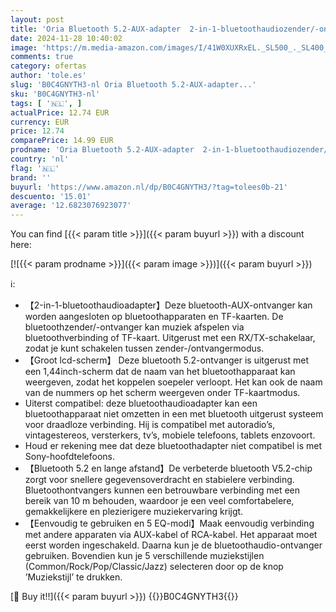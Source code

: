 ```yaml
---
layout: post
title: 'Oria Bluetooth 5.2-AUX-adapter  2-in-1-bluetoothaudiozender/-ontvanger  1 4inch-scherm  draadloze bluetoothmuziekadapter  voor tv  homestereo  hoofdtelefoon'
date: 2024-11-28 10:40:02
image: 'https://m.media-amazon.com/images/I/41W0XUXRxEL._SL500_._SL400_.jpg'
comments: true
category: ofertas
author: 'tole.es'
slug: 'B0C4GNYTH3-nl Oria Bluetooth 5.2-AUX-adapter...'
sku: 'B0C4GNYTH3-nl'
tags: [ '🇳🇱', ]
actualPrice: 12.74 EUR
currency: EUR
price: 12.74
comparePrice: 14.99 EUR
prodname: 'Oria Bluetooth 5.2-AUX-adapter  2-in-1-bluetoothaudiozender/-ontvanger  1 4inch-scherm  draadloze bluetoothmuziekadapter  voor tv  homestereo  hoofdtelefoon'
country: 'nl'
flag: '🇳🇱'
brand: ''
buyurl: 'https://www.amazon.nl/dp/B0C4GNYTH3/?tag=tolees0b-21'
descuento: '15.01'
average: '12.6823076923077'
---
```


You can find [{{< param title >}}]({{< param buyurl >}}) with a discount here:

[![{{< param prodname >}}]({{< param image >}})]({{< param buyurl >}})

ℹ️:

- 【2-in-1-bluetoothaudioadapter】Deze bluetooth-AUX-ontvanger kan worden aangesloten op bluetoothapparaten en TF-kaarten. De bluetoothzender/-ontvanger kan muziek afspelen via bluetoothverbinding of TF-kaart. Uitgerust met een RX/TX-schakelaar, zodat je kunt schakelen tussen zender-/ontvangermodus.
- 【Groot lcd-scherm】 Deze bluetooth 5.2-ontvanger is uitgerust met een 1,44inch-scherm dat de naam van het bluetoothapparaat kan weergeven, zodat het koppelen soepeler verloopt. Het kan ook de naam van de nummers op het scherm weergeven onder TF-kaartmodus.
- Uiterst compatibel: deze bluetoothaudioadapter kan een bluetoothapparaat niet omzetten in een met bluetooth uitgerust systeem voor draadloze verbinding. Hij is compatibel met autoradio’s, vintagestereos, versterkers, tv’s, mobiele telefoons, tablets enzovoort.
- Houd er rekening mee dat deze bluetoothadapter niet compatibel is met Sony-hoofdtelefoons.
- 【Bluetooth 5.2 en lange afstand】De verbeterde bluetooth V5.2-chip zorgt voor snellere gegevensoverdracht en stabielere verbinding. Bluetoothontvangers kunnen een betrouwbare verbinding met een bereik van 10 m behouden, waardoor je een veel comfortabelere, gemakkelijkere en plezierigere muziekervaring krijgt.
- 【Eenvoudig te gebruiken en 5 EQ-modi】Maak eenvoudig verbinding met andere apparaten via AUX-kabel of RCA-kabel. Het apparaat moet eerst worden ingeschakeld. Daarna kun je de bluetoothaudio-ontvanger gebruiken. Bovendien kun je 5 verschillende muziekstijlen (Common/Rock/Pop/Classic/Jazz) selecteren door op de knop ’Muziekstijl’ te drukken.

[🛒 Buy it!!]({{< param buyurl >}})
{{<world>}}B0C4GNYTH3{{</world>}}
